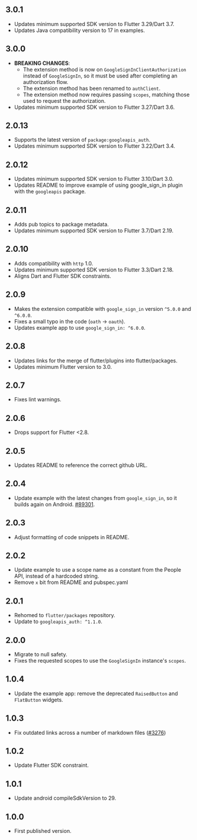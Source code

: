 ## 3.0.1

* Updates minimum supported SDK version to Flutter 3.29/Dart 3.7.
* Updates Java compatibility version to 17 in examples.

## 3.0.0

* **BREAKING CHANGES**:
  * The extension method is now on `GoogleSignInClientAuthorization` instead of
    `GoogleSignIn`, so it must be used after completing an authorization flow.
  * The extension method has been renamed to `authClient`.
  * The extension method now requires passing `scopes`, matching those used to
    request the authorization.
* Updates minimum supported SDK version to Flutter 3.27/Dart 3.6.

## 2.0.13

* Supports the latest version of `package:googleapis_auth`.
* Updates minimum supported SDK version to Flutter 3.22/Dart 3.4.

## 2.0.12

* Updates minimum supported SDK version to Flutter 3.10/Dart 3.0.
* Updates README to improve example of using google_sign_in plugin with the `googleapis` package.

## 2.0.11

* Adds pub topics to package metadata.
* Updates minimum supported SDK version to Flutter 3.7/Dart 2.19.

## 2.0.10

* Adds compatibility with `http` 1.0.
* Updates minimum supported SDK version to Flutter 3.3/Dart 2.18.
* Aligns Dart and Flutter SDK constraints.

## 2.0.9

* Makes the extension compatible with `google_sign_in` version `^5.0.0` and `^6.0.0`.
* Fixes a small typo in the code (`oath` -> `oauth`).
* Updates example app to use `google_sign_in: ^6.0.0`.

## 2.0.8

* Updates links for the merge of flutter/plugins into flutter/packages.
* Updates minimum Flutter version to 3.0.

## 2.0.7

* Fixes lint warnings.

## 2.0.6

* Drops support for Flutter <2.8.

## 2.0.5

* Updates README to reference the correct github URL.

## 2.0.4

* Update example with the latest changes from `google_sign_in`, so it builds again on Android. [#89301](https://github.com/flutter/flutter/issues/89301).

## 2.0.3

* Adjust formatting of code snippets in README.

## 2.0.2

* Update example to use a scope name as a constant from the People API, instead of a hardcoded string.
* Remove `x` bit from README and pubspec.yaml

## 2.0.1

* Rehomed to `flutter/packages` repository.
* Update to `googleapis_auth: ^1.1.0`.

## 2.0.0

* Migrate to null safety.
* Fixes the requested scopes to use the `GoogleSignIn` instance's `scopes`.

## 1.0.4

* Update the example app: remove the deprecated `RaisedButton` and `FlatButton` widgets.

## 1.0.3

* Fix outdated links across a number of markdown files ([#3276](https://github.com/flutter/plugins/pull/3276))

## 1.0.2

* Update Flutter SDK constraint.

## 1.0.1

* Update android compileSdkVersion to 29.

## 1.0.0

* First published version.
